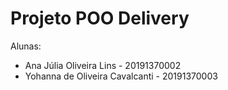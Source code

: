 # Projeto POO Delivery

Alunas:
- Ana Júlia Oliveira Lins - 20191370002 <br>
- Yohanna de Oliveira Cavalcanti - 20191370003


